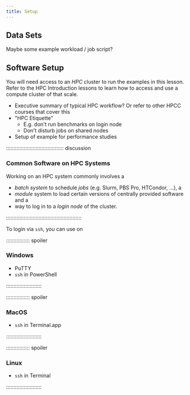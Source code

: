 ```yaml
---
title: Setup
---
```


## Data Sets

<!--
FIXME: place any data you want learners to use in `episodes/data` and then use
       a relative link ( [data zip file](data/lesson-data.zip) ) to provide a
       link to it, replacing the example.com link.

Download the [data zip file](https://example.com/FIXME) and unzip it to your Desktop
-->

Maybe some example workload / job script?

## Software Setup

You will need access to an *HPC* cluster to run the examples in this lesson.
Refer to the HPC Introduction lessons to learn how to access and use a compute cluster of that scale.

- Executive summary of typical HPC workflow? Or refer to other HPCC courses that cover this
- "HPC Etiquette"
   - E.g. don't run benchmarks on login node
   - Don't disturb jobs on shared nodes
- Setup of example for performance studies

::::::::::::::::::::::::::::::::::::::: discussion

### Common Software on HPC Systems
Working on an HPC system commonly involves a

- *batch system* to schedule *jobs* (e.g. Slurm, PBS Pro, HTCondor, ...), a
- *module* system to load certain versions of centrally provided software and a
- way to log in to a *login node* of the cluster.

:::::::::::::::::::::::::::::::::::::::::::::::::::

To login via `ssh`, you can use on

:::::::::::::::: spoiler

### Windows

- PuTTY
- `ssh` in PowerShell

::::::::::::::::::::::::

:::::::::::::::: spoiler

### MacOS

- `ssh` in Terminal.app

::::::::::::::::::::::::


:::::::::::::::: spoiler

### Linux

- `ssh` in Terminal

::::::::::::::::::::::::

